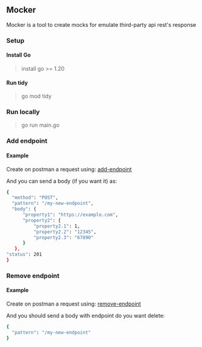 ## Mocker
Mocker is a tool to create mocks for emulate third-party api rest's response  

### Setup
#### Install Go
> install go >= 1.20

#### Run tidy
> go mod tidy

### Run locally
> go run main.go

### Add endpoint
#### Example
Create on postman a request using:
[add-endpoint](https://disciplinary-corinna-gusmartinez-dev-aba94555.koyeb.app/add-endpoint)

And you can send a body (if you want it) as:
```sh
{
  "method": "POST",
  "pattern": "/my-new-endpoint",
  "body": {
      "property1": "https://example.com",
      "property2": {
          "property2.1": 1,
          "property2.2": "12345",
          "property2.3": "67890"
      }
   },
"status": 201
}
```

### Remove endpoint
#### Example
Create on postman a request using:
[remove-endpoint](https://disciplinary-corinna-gusmartinez-dev-aba94555.koyeb.app/remove-endpoint)

And you should send a body with endpoint do you want delete:
```sh
{
  "pattern": "/my-new-endpoint"
}
```

